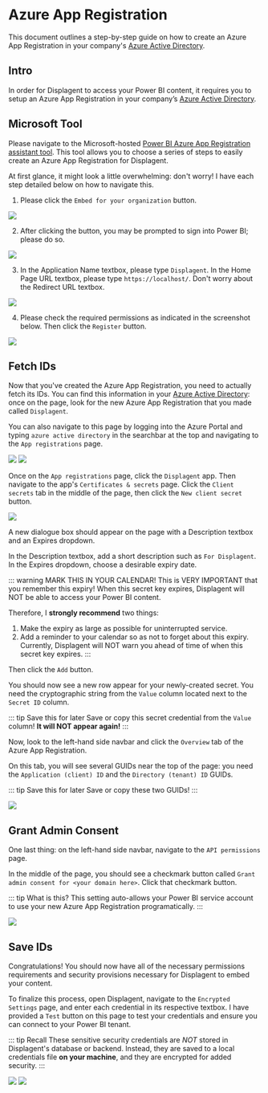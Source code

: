 # Azure App Registration

This document outlines a step-by-step guide on how to create an Azure App Registration in your company's [Azure Active Directory](https://portal.azure.com/#view/Microsoft_AAD_IAM/ActiveDirectoryMenuBlade/~/RegisteredApps).

## Intro

In order for Displagent to access your Power BI content, it requires you to setup an Azure App Registration in your company’s [Azure Active Directory](https://portal.azure.com/#view/Microsoft_AAD_IAM/ActiveDirectoryMenuBlade/~/RegisteredApps).

## Microsoft Tool

Please navigate to the Microsoft-hosted [Power BI Azure App Registration assistant tool](https://app.powerbi.com/embedsetup). This tool allows you to choose a series of steps to easily create an Azure App Registration for Displagent.

At first glance, it might look a little overwhelming: don't worry! I have each step detailed below on how to navigate this.

1. Please click the `Embed for your organization` button.

![](./embed-for-your-organization-button.png)

2. After clicking the button, you may be prompted to sign into Power BI; please do so.

![](./embed-tool-signin-prompt.png)

3. In the Application Name textbox, please type `Displagent`. In the Home Page URL textbox, please type `https://localhost/`. Don't worry about the Redirect URL textbox.

![](app-textbox-values.png)

4. Please check the required permissions as indicated in the screenshot below. Then click the `Register` button.

![](./embed-tool-permissions.png)

## Fetch IDs

Now that you've created the Azure App Registration, you need to actually fetch its IDs. You can find this information in your [Azure Active Directory](https://portal.azure.com/#view/Microsoft_AAD_IAM/ActiveDirectoryMenuBlade/~/RegisteredApps): once on the page, look for the new Azure App Registration that you made called `Displagent`.

You can also navigate to this page by logging into the Azure Portal and typing `azure active directory` in the searchbar at the top and navigating to the `App registrations` page.

![](./azure-portal-azure-active-directory-nav.png)
![](./azure-portal-app-registrations-nav.png)

Once on the `App registrations` page, click the `Displagent` app. Then navigate to the app's `Certificates & secrets` page. Click the `Client secrets` tab in the middle of the page, then click the `New client secret` button.

![](./azure-portal-app-secrets-page-nav.png)

A new dialogue box should appear on the page with a Description textbox and an Expires dropdown.

In the Description textbox, add a short description such as `For Displagent`. In the Expires dropdown, choose a desirable expiry date.

::: warning MARK THIS IN YOUR CALENDAR!
This is VERY IMPORTANT that you remember this expiry! When this secret key expires, Displagent will NOT be able to access your Power BI content.

Therefore, I **strongly recommend** two things:
1. Make the expiry as large as possible for uninterrupted service.
2. Add a reminder to your calendar so as not to forget about this expiry. Currently, Displagent will NOT warn you ahead of time of when this secret key expires.
:::

Then click the `Add` button.

You should now see a new row appear for your newly-created secret. You need the cryptographic string from the `Value` column located next to the `Secret ID` column.

::: tip Save this for later
Save or copy this secret credential from the `Value` column! **It will NOT appear again!**
:::

Now, look to the left-hand side navbar and click the `Overview` tab of the Azure App Registration.

On this tab, you will see several GUIDs near the top of the page: you need the `Application (client) ID` and the `Directory (tenant) ID` GUIDs.

::: tip Save this for later
Save or copy these two GUIDs!
:::

![](./azure-app-registration-guids.png)

## Grant Admin Consent

One last thing: on the left-hand side navbar, navigate to the `API permissions` page.

In the middle of the page, you should see a checkmark button called `Grant admin consent for <your domain here>`. Click that checkmark button.

::: tip What is this?
This setting auto-allows your Power BI service account to use your new Azure App Registration programatically.
:::

![](./azure-app-registration-grant-admin-consent.png)

## Save IDs

Congratulations! You should now have all of the necessary permissions requirements and security provisions necessary for Displagent to embed your content.

To finalize this process, open Displagent, navigate to the `Encrypted Settings` page, and enter each credential in its respective textbox. I have provided a `Test` button on this page to test your credentials and ensure you can connect to your Power BI tenant.

::: tip Recall
These sensitive security credentials are *NOT* stored in Displagent's database or backend. Instead, they are saved to a local credentials file **on your machine**, and they are encrypted for added security.
:::

![](./encrypted-settings-page-nav.png)
![](./encrypted-settings-page-textboxes.png)
